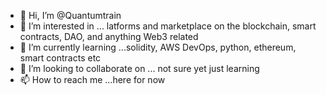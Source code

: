 - 👋 Hi, I’m @Quantumtrain
- 👀 I’m interested in ... latforms and marketplace on the blockchain, smart contracts, DAO, and anything Web3 related
- 🌱 I’m currently learning ...solidity, AWS DevOps, python, ethereum, smart contracts etc
- 💞️ I’m looking to collaborate on ... not sure yet just learning
- 📫 How to reach me ...here for now

<!---
Quantumtrain/Quantumtrain is a ✨ special ✨ repository because its `README.md` (this file) appears on your GitHub profile.
You can click the Preview link to take a look at your changes.
--->
